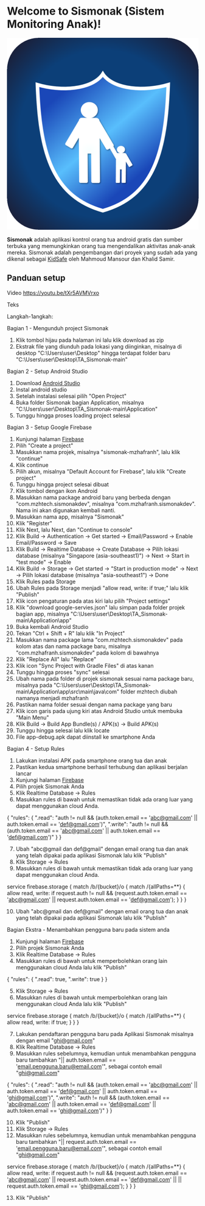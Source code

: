 # Welcome to Sismonak (Sistem Monitoring Anak)!
<img src="https://raw.githubusercontent.com/mzhafranh/TA_Sismonak/master/graphics/icons/sismonak_icon.png" alt="Sismonak Icon"/>

**Sismonak** adalah aplikasi kontrol orang tua android gratis dan sumber terbuka yang memungkinkan orang tua mengendalikan aktivitas anak-anak mereka. Sismonak adalah pengembangan dari proyek yang sudah ada yang dikenal sebagai [KidSafe](https://github.com/xMansour/KidSafe) oleh Mahmoud Mansour dan Khalid Samir.

## Panduan setup
Video 
https://youtu.be/tXr5AVMVrxo

Teks

Langkah-1angkah:

Bagian 1 - Mengunduh project Sismonak
1. Klik tombol hijau pada halaman ini lalu klik download as zip
2. Ekstrak file yang diunduh pada lokasi yang diinginkan, misalnya di desktop "C:\Users\user\Desktop\" hingga terdapat folder baru "C:\Users\user\Desktop\TA_Sismonak-main"

Bagian 2 - Setup Android Studio
1. Download [Android Studio](https://developer.android.com/studio)
2. Instal android studio
3. Setelah instalasi selesai pilih "Open Project"
4. Buka folder Sismonak bagian Application, misalnya "C:\Users\user\Desktop\TA_Sismonak-main\Application"
5. Tunggu hingga proses loading project selesai

Bagian 3 - Setup Google Firebase
1. Kunjungi halaman [Firebase](https://console.firebase.google.com/)
2. Pilih "Create a project"
3. Masukkan nama projek, misalnya "sismonak-mzhafranh", lalu klik "continue"
4. Klik continue
5. Pilih akun, misalnya "Default Account for Firebase", lalu klik "Create project"
6. Tunggu hingga project selesai dibuat
7. Klik tombol dengan ikon Android
8. Masukkan nama package android baru yang berbeda dengan "com.mzhtech.sismonakdev", misalnya "com.mzhafranh.sismonakdev". Nama ini akan digunakan kembali nanti.
9. Masukkan nama app, misalnya "Sismonak"
10. Klik "Register"
11. Klik Next, lalu Next, dan "Continue to console"
12. Klik Build -> Authentication -> Get started -> Email/Password -> Enable Email/Password -> Save
13. Klik Build -> Realtime Database -> Create Database -> Pilih lokasi database (misalnya "Singapore (asia-southeast1)") -> Next -> Start in "test mode" -> Enable
14. Klik Build -> Storage -> Get started -> "Start in production mode" -> Next -> Pilih lokasi database (misalnya "asia-southeast1") -> Done
15. Klik Rules pada Storage
16. Ubah Rules pada Storage menjadi "allow read, write: if true;" lalu klik "Publish"
17. Klik icon pengaturan pada atas kiri lalu pilih "Project settings"
18. Klik "download google-servies.json" lalu simpan pada folder projek bagian app, misalnya "C:\Users\user\Desktop\TA_Sismonak-main\Application\app"
19. Buka kembali Android Studio
20. Tekan "Ctrl + Shift + R" lalu klik "In Project"
21. Masukkan nama package lama "com.mzhtech.sismonakdev" pada kolom atas dan nama package baru, misalnya "com.mzhafranh.sismonakdev" pada kolom di bawahnya
22. Klik "Replace All" lalu "Replace"
23. Klik icon "Sync Project with Gradle Files" di atas kanan
24. Tunggu hingga proses "sync" selesai
25. Ubah nama pada folder di projek sismonak sesuai nama package baru, misalnya pada "C:\Users\user\Desktop\TA_Sismonak-main\Application\app\src\main\java\com" folder mzhtech diubah namanya menjadi mzhafranh
26. Pastikan nama folder sesuai dengan nama package yang baru
27. Klik icon garis pada ujung kiri atas Android Studio untuk membuka "Main Menu"
28. Klik Build -> Build App Bundle(s) / APK(s) -> Build APK(s)
29. Tunggu hingga selesai lalu klik locate
30. File app-debug.apk dapat diinstall ke smartphone Anda

Bagian 4 - Setup Rules
1. Lakukan instalasi APK pada smartphone orang tua dan anak
2. Pastikan kedua smartphone berhasil terhubung dan aplikasi berjalan lancar
3. Kunjungi halaman [Firebase](https://console.firebase.google.com/)
4. Pilih projek Sismonak Anda
5. Klik Realtime Database -> Rules
6. Masukkan rules di bawah untuk memastikan tidak ada orang luar yang dapat menggunakan cloud Anda.

{
  "rules": {
    ".read": "auth != null && (auth.token.email == 'abc@gmail.com' || auth.token.email == 'def@gmail.com')",
    ".write": "auth != null && (auth.token.email == 'abc@gmail.com' || auth.token.email == 'def@gmail.com')"
  }
}

7. Ubah "abc@gmail dan def@gmail" dengan email orang tua dan anak yang telah dipakai pada aplikasi Sismonak lalu klik "Publish"
8. Klik Storage -> Rules
9. Masukkan rules di bawah untuk memastikan tidak ada orang luar yang dapat menggunakan cloud Anda.

service firebase.storage {
  match /b/{bucket}/o {
    match /{allPaths=**} {
      allow read, write: if request.auth != null && (request.auth.token.email == 'abc@gmail.com' || request.auth.token.email == 'def@gmail.com');
    }
  }
}

10. Ubah "abc@gmail dan def@gmail" dengan email orang tua dan anak yang telah dipakai pada aplikasi Sismonak lalu klik "Publish"

Bagian Ekstra - Menambahkan pengguna baru pada sistem anda
1. Kunjungi halaman [Firebase](https://console.firebase.google.com/)
2. Pilih projek Sismonak Anda
3. Klik Realtime Database -> Rules
4. Masukkan rules di bawah untuk memperbolehkan orang lain menggunakan cloud Anda lalu klik "Publish"

{
  "rules": {
    ".read": true,
    ".write": true
  }
}

5. Klik Storage -> Rules
6. Masukkan rules di bawah untuk memperbolehkan orang lain menggunakan cloud Anda lalu klik "Publish"

service firebase.storage {
  match /b/{bucket}/o {
    match /{allPaths=**} {
      allow read, write: if true;
    }
  }
}

7. Lakukan pendaftaran pengguna baru pada Aplikasi Sismonak misalnya dengan email "ghi@gmail.com"
8. Klik Realtime Database -> Rules
9. Masukkan rules sebelumnya, kemudian untuk menambahkan pengguna baru tambahkan "|| auth.token.email == 'email.pengguna.baru@email.com'", sebagai contoh email "ghi@gmail.com"

{
  "rules": {
    ".read": "auth != null && (auth.token.email == 'abc@gmail.com' || auth.token.email == 'def@gmail.com' || auth.token.email == 'ghi@gmail.com')",
    ".write": "auth != null && (auth.token.email == 'abc@gmail.com' || auth.token.email == 'def@gmail.com' || auth.token.email == 'ghi@gmail.com')"
  }
}

10. Klik "Publish"
11. Klik Storage -> Rules
12. Masukkan rules sebelumnya, kemudian untuk menambahkan pengguna baru tambahkan "|| request.auth.token.email == 'email.pengguna.baru@email.com'", sebagai contoh email "ghi@gmail.com"

service firebase.storage {
  match /b/{bucket}/o {
    match /{allPaths=**} {
      allow read, write: if request.auth != null && (request.auth.token.email == 'abc@gmail.com' || request.auth.token.email == 'def@gmail.com' || || request.auth.token.email == 'ghi@gmail.com');
    }
  }
}

13. Klik "Publish"
